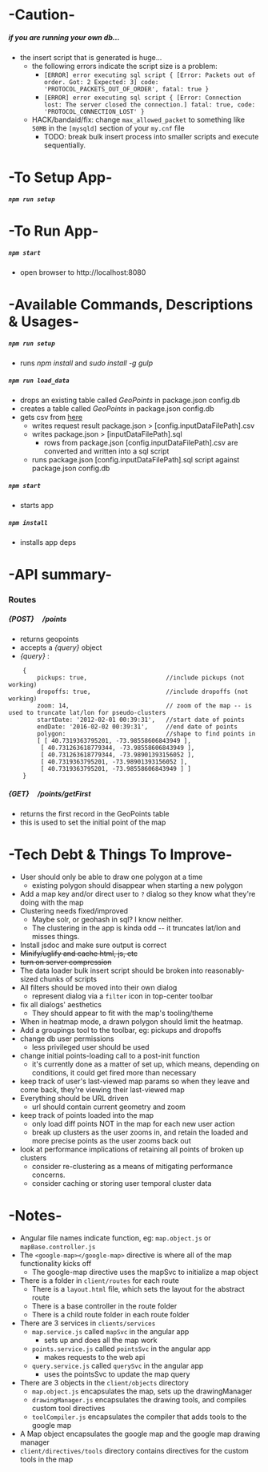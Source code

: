 
# -Caution-
##### if you are running your own db...
-	the insert script that is generated is huge...
	-	the following errors indicate the script size is a problem:
		-	`[ERROR] error executing sql script { [Error: Packets out of order. Got: 2 Expected: 3] code: 'PROTOCOL_PACKETS_OUT_OF_ORDER', fatal: true }`
		-	`[ERROR] error executing sql script { [Error: Connection lost: The server closed the connection.] fatal: true, code: 'PROTOCOL_CONNECTION_LOST' }`
	-	HACK/bandaid/fix: change `max_allowed_packet` to something like `50MB` in the `[mysqld]` section of your `my.cnf` file
		-	TODO: break bulk insert process into smaller scripts and execute sequentially.




# -To Setup App-
##### `npm run setup`




# -To Run App-
##### `npm start`
-	open browser to http://localhost:8080




# -Available Commands, Descriptions & Usages-

##### `npm run setup`
-   runs _npm install_ and _sudo install -g gulp_

##### `npm run load_data`
-   drops an existing table called _GeoPoints_ in package.json config.db
-   creates a table called _GeoPoints_ in package.json config.db
-	gets csv from [here](https://raw.githubusercontent.com/fivethirtyeight/uber-tlc-foil-response/master/uber-trip-data/uber-raw-data-apr14.csv)
	-	writes request result package.json > [config.inputDataFilePath].csv
	-	writes package.json > [inputDataFilePath].sql
		-	rows from package.json [config.inputDataFilePath].csv are converted and written into a sql script
	-	runs package.json [config.inputDataFilePath].sql script against package.json config.db

##### `npm start`
-	starts app

##### `npm install`
-   installs app deps 






# -API summary-
### Routes
##### _{POST}_&nbsp;&nbsp;&nbsp;&nbsp;&nbsp;/points
-   returns geopoints
-	accepts a _{query}_ object
-	_{query}_ : 
```
	{ 
		pickups: true, 						//include pickups (not working)
		dropoffs: true, 					//include dropoffs (not working)
		zoom: 14, 							// zoom of the map -- is used to truncate lat/lon for pseudo-clusters
		startDate: '2012-02-01 00:39:31', 	//start date of points
		endDate: '2016-02-02 00:39:31',		//end date of points
		polygon: 							//shape to find points in
		[ [ 40.7319363795201, -73.98558606843949 ],
		 [ 40.731263618779344, -73.98558606843949 ],
		 [ 40.731263618779344, -73.98901393156052 ],
		 [ 40.7319363795201, -73.98901393156052 ],
		 [ 40.7319363795201, -73.98558606843949 ] ] 
	}
```
##### _{GET}_&nbsp;&nbsp;&nbsp;&nbsp;&nbsp;/points/getFirst
-	returns the first record in the GeoPoints table
-	this is used to set the initial point of the map







# -Tech Debt & Things To Improve-

-	User should only be able to draw one polygon at a time
	-	existing polygon should disappear when starting a new polygon
-	Add a map key and/or direct user to `?` dialog so they know what they're doing with the map
-	Clustering needs fixed/improved 
	-	Maybe solr, or geohash in sql? I know neither.
	-	The clustering in the app is kinda odd -- it truncates lat/lon and misses things.
-	Install jsdoc and make sure output is correct
-	~~Minify/uglify and cache html, js, etc~~
-	~~turn on server compression~~
-	The data loader bulk insert script should be broken into reasonably-sized chunks of scripts
-	All filters should be moved into their own dialog
	-	represent dialog via a `filter` icon in top-center toolbar
-	fix all dialogs' aesthetics
	-	They should appear to fit with the map's tooling/theme
-	When in heatmap mode, a drawn polygon should limit the heatmap.
-	Add a groupings tool to the toolbar, eg: pickups and dropoffs
-	change db user permissions
	-	less privileged user should be used
-	change initial points-loading call to a post-init function
	-	it's currently done as a matter of set up, which means, depending on conditions, it could get fired more than necessary
-	keep track of user's last-viewed map params so when they leave and come back, they're viewing their last-viewed map
-	Everything should be URL driven
	-	url should contain current geometry and zoom
-	keep track of points loaded into the map
	-	only load diff points NOT in the map for each new user action
	-	break up clusters as the user zooms in, and retain the loaded and more precise points as the user zooms back out
-	look at performance implications of retaining all points of broken up clusters
	-	consider re-clustering as a means of mitigating performance concerns.
	-	consider caching or storing user temporal cluster data



# -Notes-
-	Angular file names indicate function, eg: `map.object.js` or `mapBase.controller.js`
-	The `<google-map></google-map>` directive is where all of the map functionality kicks off
	-	The google-map directive uses the mapSvc to initialize a map object
-	There is a folder in `client/routes` for each route
	-	There is a `layout.html` file, which sets the layout for the abstract route
	-	There is a base controller in the route folder
	-	There is a child route folder in each route folder
-	There are 3 services in `clients/services`
	-	`map.service.js` called `mapSvc` in the angular app 
		-	sets up and does all the map work
	-	`points.service.js` called `pointsSvc` in the angular app
		-	makes requests to the web api
	-	`query.service.js` called `querySvc` in the angular app
		-	uses the pointsSvc to update the map query
-	There are 3 objects in the `client/objects` directory
	-	`map.object.js` encapsulates the map, sets up the drawingManager
	- 	`drawingManager.js` encapsulates the drawing tools, and compiles custom tool directives
	-	`toolCompiler.js` encapsulates the compiler that adds tools to the google map
-	A Map object encapsulates the google map and the google map drawing manager
-	`client/directives/tools` directory contains directives for the custom tools in the map

